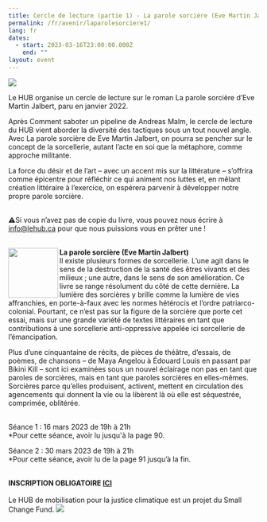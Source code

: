 ```yaml
---
title: Cercle de lecture (partie 1) - La parole sorcière (Eve Martin Jalbert)
permalink: /fr/avenir/laparolesorciere1/
lang: fr
dates:
  - start: 2023-03-16T23:00:00.000Z
    end: ""
layout: event
---
```

![](/media/copie_de_cercle_de_lecture_1000_200_px_.png)

Le HUB organise un cercle de lecture sur le roman La parole sorcière d’Eve Martin Jalbert, paru en janvier 2022.

Après Comment saboter un pipeline de Andreas Malm, le cercle de lecture du HUB vient aborder la diversité des tactiques sous un tout nouvel angle. Avec La parole sorcière de Eve Martin Jalbert, on pourra se pencher sur le concept de la sorcellerie, autant l’acte en soi que la métaphore, comme approche militante. 

La force du désir et de l’art – avec un accent mis sur la littérature – s’offrira comme épicentre pour réfléchir ce qui animent nos luttes et, en mêlant création littéraire à l’exercice, on espérera parvenir à développer notre propre parole sorcière. 

\
⚠️Si vous n’avez pas de copie du livre, vous pouvez nous écrire à [info@lehub.ca](mailto:info@lehub.ca) pour que nous puissions vous en prêter une !

\
<img align="left" width="100" height="100" src="/media/couverturelaparolesorciere.png">**La parole sorcière (Eve Martin Jalbert)**
\
Il existe plusieurs formes de sorcellerie. L’une agit dans le sens de la destruction de la santé des êtres vivants et des milieux ; une autre, dans le sens de son amélioration. Ce livre se range résolument du côté de cette dernière. La lumière des sorcières y brille comme la lumière de vies affranchies, en porte-à-faux avec les normes hétérocis et l’ordre patriarco-colonial. Pourtant, ce n’est pas sur la figure de la sorcière que porte cet essai, mais sur une grande variété de textes littéraires en tant que contributions à une sorcellerie anti-oppressive appelée ici sorcellerie de l’émancipation.

Plus d’une cinquantaine de récits, de pièces de théâtre, d’essais, de poèmes, de chansons – de Maya Angelou à Édouard Louis en passant par Bikini Kill – sont ici examinées sous un nouvel éclairage non pas en tant que paroles de sorcières, mais en tant que paroles sorcières en elles-mêmes. Sorcières parce qu’elles produisent, activent, mettent en circulation des agencements qui donnent la vie ou la libèrent là où elle est séquestrée, comprimée, oblitérée. 

\
Séance 1 : 16 mars 2023 de 19h à 21h
\
*Pour cette séance, avoir lu jusqu'à la page 90.

Séance 2 : 30 mars 2023 de 19h à 21h
\
*Pour cette séance, avoir lu de la page 91 jusqu’à la fin.

\
**I﻿NSCRIPTION OBLIGATOIRE [ICI](https://us02web.zoom.us/meeting/register/tZUqd-qgqjItGt24xLBWXtMS221CqiLu1EIG)**
\
\
L﻿e HUB de mobilisation pour la justice climatique est un projet du Small Change Fund.
![](/media/sans_titre_6_.png)